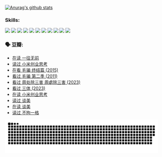 
[![Anurag's github stats](https://github-readme-stats.vercel.app/api?username=w940853815)](https://github.com/anuraghazra/github-readme-stats)

### Skills:

<code><img height="32" src="https://cdn.jsdelivr.net/npm/simple-icons@v5/icons/python.svg"></code>
<code><img height="32" src="https://cdn.jsdelivr.net/npm/simple-icons@v5/icons/javascript.svg"></code>
<code><img height="32" src="https://cdn.jsdelivr.net/npm/simple-icons@v5/icons/django.svg"></code>
<code><img height="32" src="https://cdn.jsdelivr.net/npm/simple-icons@v5/icons/flask.svg"></code>
<code><img height="32" src="https://cdn.jsdelivr.net/npm/simple-icons@v5/icons/vuetify.svg"></code>
<code><img height="32" src="https://cdn.jsdelivr.net/npm/simple-icons@v5/icons/git.svg"></code>
<code><img height="32" src="https://cdn.jsdelivr.net/npm/simple-icons@v5/icons/docker.svg"></code>
<code><img height="32" src="https://cdn.jsdelivr.net/npm/simple-icons@v5/icons/postgresql.svg"></code>
<code><img height="32" src="https://cdn.jsdelivr.net/npm/simple-icons@v5/icons/elasticsearch.svg"></code>
<code><img height="32" src="https://cdn.jsdelivr.net/npm/simple-icons@v5/icons/macos.svg"></code>
<code><img height="32" src="https://cdn.jsdelivr.net/npm/simple-icons@v5/icons/linux.svg"></code>

### 🗣 豆瓣:

<!-- DOUBAN-ACTIVITIES:START -->
- [在读 一往无前](https://www.douban.com/people/136069238/status/4590507310/?_i=14983434)
- [读过 小米创业思考](https://www.douban.com/people/136069238/status/4590506983/?_i=14983434)
- [在看 毛骗 终结篇‎ (2015)](https://www.douban.com/people/136069238/status/4581971924/?_i=14983434)
- [看过 毛骗 第二季‎ (2011)](https://www.douban.com/people/136069238/status/4581971810/?_i=14983434)
- [看过 周处除三害 周處除三害‎ (2023)](https://www.douban.com/people/136069238/status/4575646701/?_i=14983435)
- [看过 三体‎ (2023)](https://www.douban.com/people/136069238/status/4574263039/?_i=14983435)
- [在读 小米创业思考](https://www.douban.com/people/136069238/status/4572047905/?_i=14983435)
- [读过 谈美](https://www.douban.com/people/136069238/status/4572047629/?_i=14983435)
- [在读 谈美](https://www.douban.com/people/136069238/status/4560861771/?_i=14983435)
- [读过 不拘一格](https://www.douban.com/people/136069238/status/4560861445/?_i=14983435)
<!-- DOUBAN-ACTIVITIES:END -->


![Snake animation](https://raw.githubusercontent.com/w940853815/w940853815/output/github-contribution-grid-snake.svg)

<!--
**w940853815/w940853815** is a ✨ _special_ ✨ repository because its `README.md` (this file) appears on your GitHub profile.

Here are some ideas to get you started:

- 🔭 I’m currently working on ...
- 🌱 I’m currently learning ...
- 👯 I’m looking to collaborate on ...
- 🤔 I’m looking for help with ...
- 💬 Ask me about ...
- 📫 How to reach me: ...
- 😄 Pronouns: ...
- ⚡ Fun fact: ...
-->
